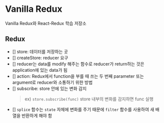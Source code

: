 # Vanilla Redux

Vanilla Redux와 React-Redux 학습 저장소


## Redux

- [] store: 데이터를 저장하는 곳
- [] createStore: reducer 요구
- [] reducer는 data를 modify 해주는 함수로 reducer가 return하는 것은 application에 있는 data가 됨
- [] action: Redux에서 function을 부를 때 쓰는 두 번째 parameter 또는 argument로 reducer와 소통하기 위한 방법
- [] subscribe: store 안에 있는 변화 감지
    > ex) `store.subscribe(func)` store 내부의 변화를 감지하면 func 실행
- [] `splice` 함수는 `state` 자체에 변화를 주기 때문에 `filter` 함수를 사용하여 새 배열을 반환하게 해야 함